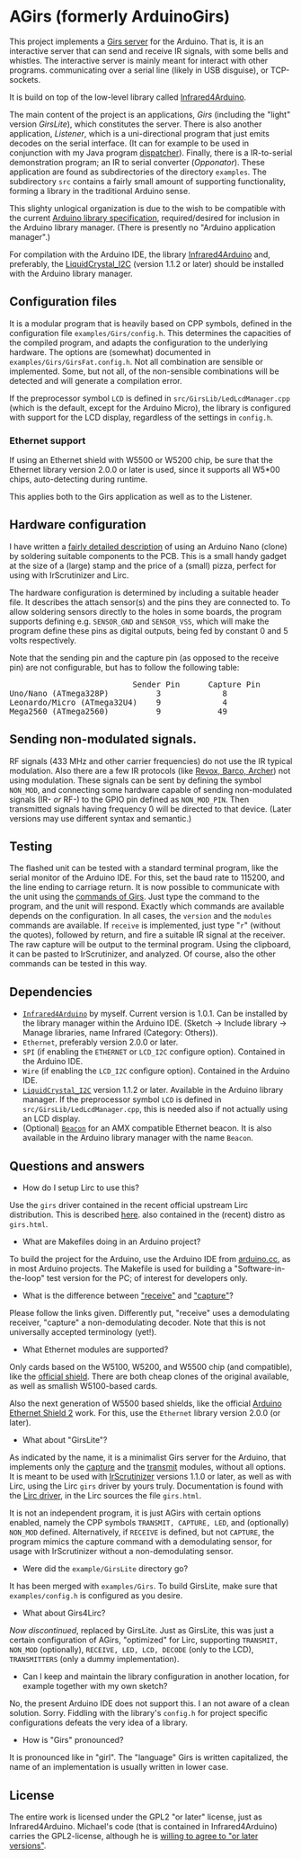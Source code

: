 # AGirs (formerly ArduinoGirs)
This project implements a [Girs
server](http://www.harctoolbox.org/Girs.html) for the Arduino. That
is, it is an interactive server that can send and receive IR signals,
with some bells and whistles. The interactive server is mainly meant
for interact with other programs. communicating over a serial line
(likely in USB disguise), or TCP-sockets.

It is build on top of the low-level library called [Infrared4Arduino](https://github.com/bengtmartensson/Infrared4Arduino).

The main content of the project is an applications,
_Girs_ (including the "light" version _GirsLite_), which constitutes the server.
There is also another application, _Listener_, which is a uni-directional program that just
emits decodes on the serial interface.
(It can for example to be used in conjunction with my Java program
[dispatcher](https://github.com/bengtmartensson/dispatcher)).
Finally, there is a IR-to-serial demonstration program; an IR to serial converter (_Opponator_).
These application are found as subdirectories of the directory `examples`.
The subdirectory `src` contains a fairly small amount of supporting functionality,
forming a library in the traditional Arduino sense.

This slighty unlogical organization is due to the wish to be compatible with the current
[Arduino library specification](https://github.com/arduino/Arduino/wiki/Arduino-IDE-1.5:-Library-specification),
required/desired for inclusion in the Arduino library manager.
(There is presently no "Arduino application manager".)

For compilation with the Arduino IDE, the library
[Infrared4Arduino](https://github.com/bengtmartensson/Infrared4Arduino) and, preferably,
the [LiquidCrystal_I2C](https://github.com/marcoschwartz/LiquidCrystal_I2C) (version 1.1.2 or later)
should be installed with the Arduino library manager.

## Configuration files
It is a modular program that is heavily based on CPP symbols, defined
in the configuration file `examples/Girs/config.h`. This determines the capacities of the
compiled program, and adapts the configuration to the underlying
hardware. The options are (somewhat) documented in `examples/Girs/GirsFat.config.h`.
Not all combination are sensible or implemented. Some, but not all,
of the non-sensible
combinations will be detected and will generate a compilation error.

If the preprocessor symbol `LCD` is defined in `src/GirsLib/LedLcdManager.cpp`
(which is the default, except for the Arduino Micro), the library is configured
with support for the LCD display, regardless of the settings in `config.h`.

### Ethernet support
If using an Ethernet shield with W5500 or W5200 chip, be sure that the
Ethernet library version 2.0.0 or later is used,
since it supports all W5*00 chips, auto-detecting during runtime.

This applies both to the Girs application as well as to the Listener.

## Hardware configuration
I have written a [fairly detailed description](http://www.harctoolbox.org/arduino_nano.html)
of using an Arduino Nano (clone) by soldering suitable components to the PCB. This is
a small handy gadget at the size of a (large) stamp and the price of a (small) pizza,
perfect for using with IrScrutinizer and Lirc.

The hardware configuration is determined by including a suitable
header file. It describes the attach sensor(s) and the pins
they are connected to. To allow soldering sensors directly to the
holes in some boards, the program supports defining e.g. `SENSOR_GND`
and `SENSOR_VSS`, which will make the program define these pins as
digital outputs, being fed by constant 0 and 5 volts respectively.

Note that the sending pin and the capture pin
(as opposed to the receive pin) are not configurable, but has to
follow the following table:

<pre>
                          Sender Pin      Capture Pin
Uno/Nano (ATmega328P)          3             8
Leonardo/Micro (ATmega32U4)    9             4
Mega2560 (ATmega2560)          9            49
</pre>

## Sending non-modulated signals.
RF signals (433 MHz and other carrier frequencies) do not use the IR
typical modulation. Also there are a few IR protocols (like [Revox, Barco,
Archer](http://www.hifi-remote.com/forums/viewtopic.php?t=14186&start=40))
not using modulation. These signals can be sent by defining the symbol
`NON_MOD`, and connecting
some hardware capable of sending non-modulated signals (IR- _or_ RF-)
to the GPIO pin defined as `NON_MOD_PIN`. Then transmitted signals
having frequency 0 will be directed to that device. (Later versions
may use different syntax and semantic.)

## Testing
The flashed unit can be tested with a standard terminal program, like the
serial monitor of the Arduino IDE. For this, set the baud rate to 115200, and
the line ending to carriage return. It is now possible to communicate
with the unit using the [commands of
Girs](http://www.harctoolbox.org/Girs.html). Just type the command to
the program, and the unit will respond.
Exactly which commands are
available depends on the configuration. In all cases, the
`version` and the `modules` commands are
available. If `receive` is implemented, just type
"`r`" (without the
quotes), followed by return, and fire a suitable IR signal at the
receiver. The raw capture will be output to the terminal program. Using
the clipboard, it can be pasted to IrScrutinizer, and analyzed. Of course, also
the other commands can be tested in this way.

## Dependencies

* [`Infrared4Arduino`](https://github.com/bengtmartensson/Infrared4Arduino) by myself.
  Current version is 1.0.1. Can be installed by the library manager within the Arduino IDE.
  (Sketch -> Include library -> Manage libraries, name Infrared (Category: Others)).
* `Ethernet`, preferably version 2.0.0 or later.
* `SPI` (if enabling the `ETHERNET` or `LCD_I2C` configure option). Contained in the Arduino IDE.
* `Wire` (if enabling the `LCD_I2C` configure option). Contained in the Arduino IDE.
* [`LiquidCrystal_I2C`](https://github.com/marcoschwartz/LiquidCrystal_I2C) version 1.1.2 or later.
 Available in the Arduino library manager.
If the preprocessor symbol `LCD` is defined in `src/GirsLib/LedLcdManager.cpp`,
this is needed also if not actually using an LCD display.
* (Optional) [`Beacon`](https://github.com/bengtmartensson/ABeacon) for an AMX compatible Ethernet beacon.
 It is also available in the Arduino library manager with the name `Beacon`.

## Questions and answers

* How do I setup Lirc to use this?

Use the `girs` driver contained in the recent official upstream Lirc distribution.
This is described [here](http://lirc.org/html/girs.html).
also contained in the (recent) distro as `girs.html`.

* What are Makefiles doing in an Arduino project?

To build the project for the Arduino, use the Arduino IDE from [arduino.cc](https://www.arduino.cc/en/Main/Software),
as in most Arduino projects.
The Makefile is used for building a "Software-in-the-loop" test version for the PC; of interest for developers only.

* What is the difference between
  ["receive"](http://www.harctoolbox.org/Glossary.html#ReceivingIrSignals)
  and   ["capture"](http://www.harctoolbox.org/Glossary.html#Capturing)?

Please follow the links given. Differently put, "receive" uses a
demodulating receiver, "capture" a non-demodulating decoder. Note that
this is not universally accepted terminology (yet!).

* What Ethernet modules are supported?

Only cards based on the W5100, W5200, and W5500 chip (and compatible), like the
[official
shield](https://www.arduino.cc/en/Main/ArduinoEthernetShield).  There are both cheap clones of the original available, as well as
smallish W5100-based cards.

Also the next generation of W5500 based shields, like the
official [Arduino Ethernet Shield 2](https://www.arduino.cc/en/Main/ArduinoEthernetShield)
work. For this, use the `Ethernet` library version 2.0.0 (or later).

* What about "GirsLite"?

As indicated by the
name, it is a minimalist Girs server
for the Arduino, that implements only the
[capture](http://www.harctoolbox.org/Girs.html#Capture) and the
[transmit](http://www.harctoolbox.org/Girs.html#Transmit) modules,
without all options. It is meant to be used with
[IrScrutinizer](http://www.harctoolbox.org/IrScrutinizer.html)
versions 1.1.0 or later, as well as with Lirc, using  the Lirc
`girs` driver by yours truly. Documentation is found with the [Lirc
driver](http://lirc.org/html/girs), in the Lirc sources the file `girs.html`.

It is not an independent program, it is just AGirs
with certain options enabled, namely
the CPP symbols `TRANSMIT, CAPTURE, LED`, and (optionally) `NON_MOD`
defined. Alternatively, if `RECEIVE` is defined, but not `CAPTURE`, the
program mimics the capture command with a demodulating sensor, for
usage with IrScrutinizer without a non-demodulating sensor.

* Were did the `example/GirsLite` directory go?

It has been merged with `examples/Girs`. To build GirsLite, make sure that `examples/config.h`
is configured as you desire.

* What about Girs4Lirc?

_Now discontinued_, replaced by GirsLite.
Just as GirsLite, this was just a certain configuration of AGirs,
"optimized" for Lirc, supporting `TRANSMIT,
NON_MOD` (optionally), `RECEIVE, LED, LCD, DECODE` (only to the LCD), `TRANSMITTERS`
(only a dummy implementation).

* Can I keep and maintain the library configuration in another location, for example together with
my own sketch?

No, the present Arduino IDE does not support this.
I an not aware of a clean solution. Sorry.
Fiddling with the library's `config.h` for project specific configurations defeats the very idea of a library.

* How is "Girs" pronounced?

It is pronounced like in "girl". The "language" Girs is written capitalized, the name of an implementation is usually written in lower case.

## License
The entire work is licensed under the GPL2 "or later" license, just as Infrared4Arduino. Michael's code
(that is contained in Infrared4Arduino) carries the
GPL2-license, although he is [willing to agree to "or later
versions"](http://www.hifi-remote.com/forums/viewtopic.php?p=112586#112586).
